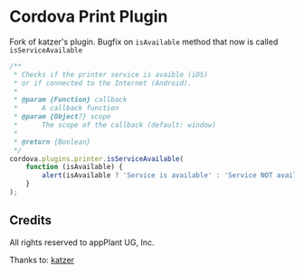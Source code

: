 Cordova Print Plugin
====================

Fork of katzer's plugin.
Bugfix on `isAvailable` method that now is called `isServiceAvailable`

```javascript
/**
 * Checks if the printer service is avaible (iOS)
 * or if connected to the Internet (Android).
 *
 * @param {Function} callback
 *      A callback function
 * @param {Object?} scope
 *      The scope of the callback (default: window)
 *
 * @return {Boolean}
 */
cordova.plugins.printer.isServiceAvailable(
    function (isAvailable) {
        alert(isAvailable ? 'Service is available' : 'Service NOT available');
    }
);
```

## Credits

All rights reserved to appPlant UG, Inc. 

Thanks to: [katzer]

[apache2_license]: http://opensource.org/licenses/Apache-2.0
[katzer]: https://github.com/katzer
